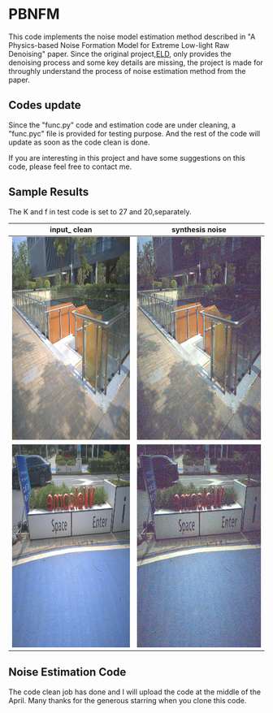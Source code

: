 # PBNFM
This code implements the noise model estimation method described in "A Physics-based Noise Formation Model for Extreme Low-light Raw Denoising" paper. Since the original project,[ELD](https://github.com/Vandermode/ELD), only provides the denoising process and some key details are missing, the project is made for throughly understand the process of noise estimation method from the paper. 

## Codes update
Since the "func.py" code and estimation code are under cleaning, a "func.pyc" file is provided for testing purpose.
And the rest of the code will update as soon as the code clean is done.

If you are interesting in this project and have some suggestions on this code, please feel free to contact me.

## Sample Results
The K and f in test code is set to 27 and 20,separately.

input_ clean | synthesis noise
----|-----
<img src="https://github.com/DavidQiuChao/PBNFM/blob/main/figs/pic1_clean.jpg" width = "400" height = "400" alt="1in"/>|<img src="https://github.com/DavidQiuChao/PBNFM/blob/main/figs/pic1_noise.jpg" width = "400" height = "400" alt="1out"/>
<img src="https://github.com/DavidQiuChao/PBNFM/blob/main/figs/pic2_clean.jpg" width = "400" height = "400" alt="2in"/>|<img src="https://github.com/DavidQiuChao/PBNFM/blob/main/figs/pic2_noise.jpg" width = "400" height = "400" alt="2out"/>

## Noise Estimation Code
The code clean job has done and I will upload the code at the middle of the April. Many thanks for the generous starring when you clone this code.
